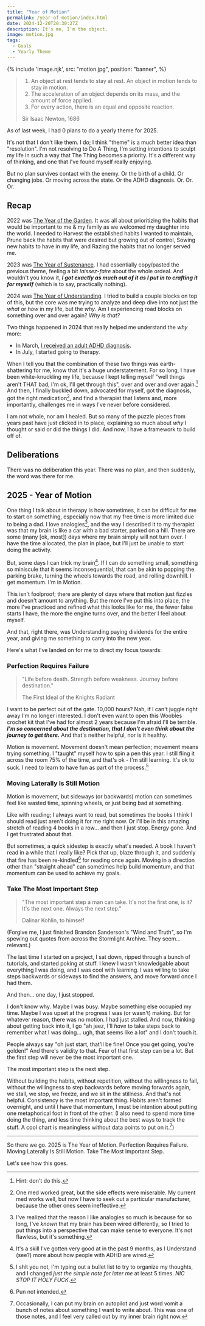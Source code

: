 ```yaml
---
title: "Year of Motion"
permalink: /year-of-motion/index.html
date: 2024-12-20T20:30:27Z
description: It's me, I'm the object.
image: motion.jpg
tags: 
  - Goals
  - Yearly Theme
---
```


{% include 'image.njk',
  src: "motion.jpg",
  position: "banner",
%}

> 1. An object at rest tends to stay at rest. An object in motion tends to stay in motion.
> 2. The acceleration of an object depends on its mass, and the amount of force applied.
> 3. For every action, there is an equal and opposite reaction.
>
> Sir Isaac Newton, 1686

As of last week, I had 0 plans to do a yearly theme for 2025.

It's not that I don't like them. I do; I think "theme" is a much better idea than "resolution". I'm not resolving to Do A Thing, I'm setting intentions to sculpt my life in such a way that The Thing becomes a priority. It's a different way of thinking, and one that I've found myself really enjoying.

But no plan survives contact with the enemy. Or the birth of a child. Or changing jobs. Or moving across the state. Or the ADHD diagnosis. Or. Or. Or.

## Recap

2022 was [The Year of the Garden](/year-of-the-garden/). It was all about prioritizing the habits that would be important to me & my family as we welcomed my daughter into the world. I needed to Harvest the established habits I wanted to maintain, Prune back the habits that were desired but growing out of control, Sowing new habits to have in my life, and Razing the habits that no longer served me.

2023 was [The Year of Sustenance](/year-of-sustenance/). I had essentially copy/pasted the previous theme, feeling a bit *laissez-faire* about the whole ordeal. And wouldn't you know it, ***I got exactly as much out of it as I put in to crafting it for myself*** (which is to say, practically nothing).

2024 was [The Year of Understanding](/year-of-understanding/). I tried to build a couple blocks on top of this, but the core was me trying to analyze and deep dive into not just the *what* or *how* in my life, but the *why*. Am I experiencing road blocks on something over and over again? *Why is that?*

Two things happened in 2024 that really helped me understand the *why* more:

- In March, [I received an adult ADHD diagnosis](/the-kool-aid-pitcner/).
- In July, I started going to therapy.

When I tell you that the combination of these two things was earth-shattering for me, know that it's a huge understatement. For so long, I have been white-knuckling my life, because I kept telling myself "well things aren't THAT bad, I'm ok, I'll get through this", over and over and over again.[^1] And then, I finally buckled down, advocated for myself, got the diagnosis, got the right medication[^2], and find a therapist that listens and, more importantly, challenges me in ways I've never before considered.

[^1]: Hint: don't do this.
[^2]: One med worked great, but the side effects were miserable. My current med works well, but now I have to seek out a particular manufacturer, because the other ones seem ineffective.

I am not whole, nor am I healed. But so many of the puzzle pieces from years past have just clicked in to place, explaining so much about *why* I thought or said or did the things I did. And now, I have a framework to build off of.

## Deliberations

There was no deliberation this year. There was no plan, and then suddenly, the word was there for me.

## 2025 - Year of Motion

One thing I talk about in therapy is how sometimes, it can be difficult for me to start on something, especially now that my free time is more limited due to being a dad. I love analogies[^3], and the way I described it to my therapist was that my brain is like a car with a bad starter, parked on a hill. There are some (many [ok, most]) days where my brain simply will not turn over. I have the time allocated, the plan in place, but I'll just be unable to start doing the activity.

[^3]: I've realized that the reason I like analogies so much is because for so long, I've *known* that my brain has been wired differently, so I tried to put things into a perspective that can make sense to everyone. It's not flawless, but it's something.

But, some days I can trick my brain[^4]. If I can do something small, something so miniscule that it seems inconsequential, that can be akin to popping the parking brake, turning the wheels towards the road, and rolling downhill. I get momentum. I'm in Motion.

[^4]: It's a skill I've gotten very good at in the past 9 months, as I Understand (see?) more about how people with ADHD are wired.

This isn't foolproof; there are plenty of days where that motion just fizzles and doesn't amount to anything. But the more I've put this into place, the more I've practiced and refined what this looks like for me, the fewer false starts I have, the more the engine turns over, and the better I feel about myself.

And that, right there, was Understanding paying dividends for the entire year, and giving me something to carry into the new year.

Here's what I've landed on for me to direct my focus towards:

### Perfection Requires Failure

> "Life before death. Strength before weakness. Journey before destination."
>
> The First Ideal of the Knights Radiant

I want to be perfect out of the gate. 10,000 hours? Nah, if I can't juggle right away I'm no longer interested. I don't even want to open this Woobles crochet kit that I've had for almost 2 years because I'm afraid I'll be terrible. ***I'm so concerned about the destination, that I don't even think about the journey to get there.*** And that's neither helpful, nor is it healthy.

Motion is movement. Movement doesn't mean perfection; movement means trying something. I "taught" myself how to spin a pen this year. I still fling it across the room 75% of the time, and that's ok - I'm still learning. It's ok to suck. I need to learn to have fun as part of the process.[^5]

[^5]: I shit you not, I'm typing out a bullet list to try to organize my thoughts, and I changed *just the simple note for later me* at least 5 times. *NIC STOP IT HOLY FUCK*.

### Moving Laterally Is Still Motion

Motion is movement, but sideways (or backwards) motion can sometimes feel like wasted time, spinning wheels, or just being bad at something. 

Like with reading; I always want to read, but sometimes the books I think I should read just aren't doing it for me right now. Or I'll be in this amazing stretch of reading 4 books in a row... and then I just stop. Energy gone. And I get frustrated about that.

But sometimes, a quick sidestep is exactly what's needed. A book I haven't read in a while that I really like? Pick that up, blaze through it, and suddenly that fire has been re-kindled[^6] for reading once again. Moving in a direction other than "straight ahead" can sometimes help build momentum, and that momentum can be used to achieve my goals.

[^6]: Pun not intended.

### Take The Most Important Step

> "The most important step a man can take. It's not the first one, is it? It's the next one. Always the next step."
>
> Dalinar Kohlin, to himself

(Forgive me, I just finished Brandon Sanderson's "Wind and Truth", so I'm spewing out quotes from across the Stormlight Archive. They seem... relevant.)

The last time I started on a project, I sat down, ripped through a bunch of tutorials, and started poking at stuff. I knew I wasn't knowledgable about everything I was doing, and I was cool with learning. I was willing to take steps backwards or sideways to find the answers, and move forward once I had them.

And then... one day, I just stopped.

I don't know why. Maybe I was busy. Maybe something else occupied my time. Maybe I was upset at the progress I was (or wasn't) making. But for whatever reason, there was no motion. I had just stalled. And now, thinking about getting back into it, I go "ah jeez, I'll *have* to take steps back to remember what I was doing... ugh, that seems like a lot" and I don't touch it.

People always say "oh just start, that'll be fine! Once you get going, you're golden!" And there's validity to that. Fear of that first step can be a lot. But the first step will never be the most important one.

The most important step is the next step.

Without building the habits, without repetition, without the willingness to fail, without the willingness to step backwards before moving forwards again, we stall, we stop, we freeze, and we sit in the stillness. And that's not helpful. Consistency is the most important thing. Habits aren't formed overnight, and until I have that momentum, I must be intention about putting one metaphorical foot in front of the other. (I also need to spend more time doing the thing, and less time thinking about the best ways to track the stuff. A cool chart is meaningless without data points to put on it.[^7])

[^7]: Occasionally, I can put my brain on autopilot and just word vomit a bunch of notes about something I want to write about. This was one of those notes, and I feel very called out by my inner brain right now.

---

So there we go. 2025 is The Year of Motion. Perfection Requires Failure. Moving Laterally Is Still Motion. Take The Most Important Step.

Let's see how this goes.

